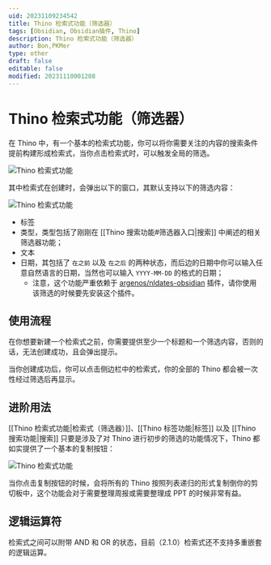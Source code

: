 ```yaml
---
uid: 20231109234542
title: Thino 检索式功能（筛选器）
tags: [Obsidian, Obsidian插件, Thino]
description: Thino 检索式功能（筛选器）
author: Bon,PKMer
type: other
draft: false
editable: false
modified: 20231110001208
---
```


# Thino 检索式功能（筛选器）

在 Thino 中，有一个基本的检索式功能，你可以将你需要关注的内容的搜索条件提前构建形成检索式，当你点击检索式时，可以触发全局的筛选。

![Thino 检索式功能](https://cdn.pkmer.cn/images/Pasted%20image%2020231109093511.png!pkmer)

其中检索式在创建时，会弹出以下的窗口，其默认支持以下的筛选内容：

![Thino 检索式功能](https://cdn.pkmer.cn/images/Pasted%20image%2020231109094221.png!pkmer)

- 标签
- 类型，类型包括了刚刚在 [[Thino 搜索功能#筛选器入口|搜索]] 中阐述的相关筛选器功能；
- 文本
- 日期，其包括了 `在之前` 以及 `在之后` 的两种状态，而后边的日期中你可以输入任意自然语言的日期，当然也可以输入 `YYYY-MM-DD` 的格式的日期；
    - 注意，这个功能严重依赖于 [argenos/nldates-obsidian](https://github.com/argenos/nldates-obsidian) 插件，请你使用该筛选的时候要先安装这个插件。

## 使用流程

在你想要新建一个检索式之前，你需要提供至少一个标题和一个筛选内容，否则的话，无法创建成功，且会弹出提示。

当你创建成功后，你可以点击侧边栏中的检索式，你的全部的 Thino 都会被一次性经过筛选后再显示。

## 进阶用法

[[Thino 检索式功能|检索式（筛选器）]]、[[Thino 标签功能|标签]] 以及 [[Thino 搜索功能|搜索]] 只要是涉及了对 Thino 进行初步的筛选的功能情况下，Thino 都如实提供了一个基本的复制按钮：

![Thino 检索式功能](https://cdn.pkmer.cn/images/Pasted%20image%2020231109114526.png!pkmer)

当你点击复制按钮的时候，会将所有的 Thino 按照列表递归的形式复制倒你的剪切板中，这个功能会对于需要整理周报或需要整理成 PPT 的时候非常有益。

## 逻辑运算符

检索式之间可以附带 AND 和 OR 的状态，目前（2.1.0）检索式还不支持多重嵌套的逻辑运算。